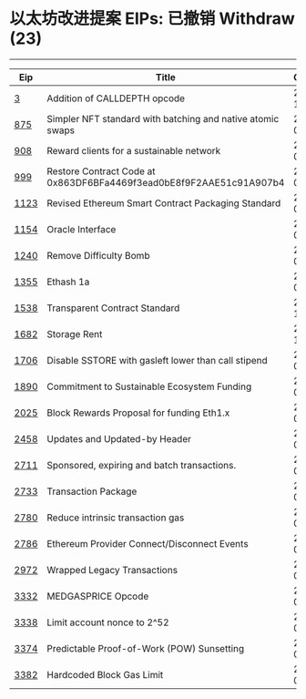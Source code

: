 
# 以太坊改进提案 EIPs: 已撤销 Withdraw (23)
---
| Eip                     | Title                                                               | Created    | Status    | Category  | Type            |
| ----------------------- | ------------------------------------------------------------------- | ---------- | --------- | --------- | --------------- |
| [3](/zh/eip-3.md)       | Addition of CALLDEPTH opcode                                        | 2015-11-19 | Withdrawn | Core      | Standards Track |
| [875](/zh/eip-875.md)   | Simpler NFT standard with batching and native atomic swaps          | 2018-02-08 | Withdrawn | ERC       | Standards Track |
| [908](/zh/eip-908.md)   | Reward clients for a sustainable network                            | 2018-03-01 | Withdrawn | Core      | Standards Track |
| [999](/zh/eip-999.md)   | Restore Contract Code at 0x863DF6BFa4469f3ead0bE8f9F2AAE51c91A907b4 | 2018-04-04 | Withdrawn | Core      | Standards Track |
| [1123](/zh/eip-1123.md) | Revised Ethereum Smart Contract Packaging Standard                  | 2018-06-01 | Withdrawn | ERC       | Standards Track |
| [1154](/zh/eip-1154.md) | Oracle Interface                                                    | 2018-06-13 | Withdrawn | ERC       | Standards Track |
| [1240](/zh/eip-1240.md) | Remove Difficulty Bomb                                              | 2018-07-21 | Withdrawn | Core      | Standards Track |
| [1355](/zh/eip-1355.md) | Ethash 1a                                                           | 2018-08-26 | Withdrawn | Core      | Standards Track |
| [1538](/zh/eip-1538.md) | Transparent Contract Standard                                       | 2018-10-31 | Withdrawn | ERC       | Standards Track |
| [1682](/zh/eip-1682.md) | Storage Rent                                                        | 2018-11-10 | Withdrawn | Core      | Standards Track |
| [1706](/zh/eip-1706.md) | Disable SSTORE with gasleft lower than call stipend                 | 2019-01-15 | Withdrawn | Core      | Standards Track |
| [1890](/zh/eip-1890.md) | Commitment to Sustainable Ecosystem Funding                         | 2019-03-31 | Withdrawn | Core      | Standards Track |
| [2025](/zh/eip-2025.md) | Block Rewards Proposal for funding Eth1.x                           | 2019-04-20 | Withdrawn | Core      | Standards Track |
| [2458](/zh/eip-2458.md) | Updates and Updated-by Header                                       | 2020-01-06 | Withdrawn |           | Informational   |
| [2711](/zh/eip-2711.md) | Sponsored, expiring and batch transactions.                         | 2020-06-11 | Withdrawn | Core      | Standards Track |
| [2733](/zh/eip-2733.md) | Transaction Package                                                 | 2020-06-16 | Withdrawn | Core      | Standards Track |
| [2780](/zh/eip-2780.md) | Reduce intrinsic transaction gas                                    | 2020-07-11 | Withdrawn | Core      | Standards Track |
| [2786](/zh/eip-2786.md) | Ethereum Provider Connect/Disconnect Events                         | 2020-07-15 | Withdrawn | Interface | Standards Track |
| [2972](/zh/eip-2972.md) | Wrapped Legacy Transactions                                         | 2020-09-12 | Withdrawn | Core      | Standards Track |
| [3332](/zh/eip-3332.md) | MEDGASPRICE Opcode                                                  | 2021-03-05 | Withdrawn | Core      | Standards Track |
| [3338](/zh/eip-3338.md) | Limit account nonce to 2^52                                         | 2021-03-07 | Withdrawn | Core      | Standards Track |
| [3374](/zh/eip-3374.md) | Predictable Proof-of-Work (POW) Sunsetting                          | 2021-03-13 | Withdrawn | Core      | Standards Track |
| [3382](/zh/eip-3382.md) | Hardcoded Block Gas Limit                                           | 2021-03-13 | Withdrawn | Core      | Standards Track |

    